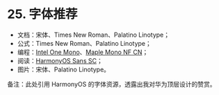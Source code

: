 # 25. 字体推荐

* 文档：宋体、Times New Roman、Palatino Linotype；
* 公式：Times New Roman、Palatino Linotype；
* 编程：[Intel One Mono][1]、[Maple Mono NF CN][2]；
* 阅读：[HarmonyOS Sans SC][3]；
* 图片：宋体、Palatino Linotype。

[1]: https://www.intel.com/content/www/us/en/company-overview/one-monospace-font.html
[2]: https://github.com/subframe7536/maple-font
[3]: https://developer.huawei.com/consumer/cn/design/resource/

备注：此处引用 HarmonyOS 的字体资源，透露出我对华为顶层设计的赞赏。

